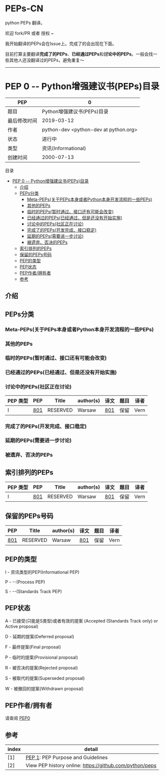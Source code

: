 # PEPs-CN

python PEPs 翻译。

欢迎 fork/PR 或者 授权 ~

我开始翻译的PEPs会在Issue上。完成了的会出现在下面。

目前打算主要翻译**完成了的PEPs**、**已经通过PEPs**和**讨论中的PEPs**。一般会找一些其他人还没翻译过的PEPs，避免重复～



---


#  PEP 0 -- Python增强建议书(PEPs)目录


PEP|    0
--- | ---
题目|   Python增强建议书(PEPs)目录
最后修改时间|   2019-03-12
作者| python-dev \<python-dev at python.org\>
状态    | 进行中
类型    | 资讯(Informational)
创建时间    | 2000-07-13
    
    
目录
  * [PEP 0 -- Python增强建议书(PEPs)目录](#pep-0----python%E5%A2%9E%E5%BC%BA%E5%BB%BA%E8%AE%AE%E4%B9%A6peps%E7%9B%AE%E5%BD%95)
    * [介绍](#%E4%BB%8B%E7%BB%8D)
    * [PEPs分类](#peps%E5%88%86%E7%B1%BB)
      * [Meta-PEPs(关于PEPs本身或者Python本身开发流程的一些PEPs)](#meta-peps%E5%85%B3%E4%BA%8Epeps%E6%9C%AC%E8%BA%AB%E6%88%96%E8%80%85python%E6%9C%AC%E8%BA%AB%E5%BC%80%E5%8F%91%E6%B5%81%E7%A8%8B%E7%9A%84%E4%B8%80%E4%BA%9Bpeps)
      * [其他的PEPs](#%E5%85%B6%E4%BB%96%E7%9A%84peps)
      * [临时的PEPs(暂时通过、接口还有可能会改变)](#%E4%B8%B4%E6%97%B6%E7%9A%84peps%E6%9A%82%E6%97%B6%E9%80%9A%E8%BF%87%E6%8E%A5%E5%8F%A3%E8%BF%98%E6%9C%89%E5%8F%AF%E8%83%BD%E4%BC%9A%E6%94%B9%E5%8F%98)
      * [已经通过的PEPs(已经通过、但是还没有开始实施)](#%E5%B7%B2%E7%BB%8F%E9%80%9A%E8%BF%87%E7%9A%84peps%E5%B7%B2%E7%BB%8F%E9%80%9A%E8%BF%87%E4%BD%86%E6%98%AF%E8%BF%98%E6%B2%A1%E6%9C%89%E5%BC%80%E5%A7%8B%E5%AE%9E%E6%96%BD)
      * [讨论中的PEPs(社区正在讨论)](#%E8%AE%A8%E8%AE%BA%E4%B8%AD%E7%9A%84peps%E7%A4%BE%E5%8C%BA%E6%AD%A3%E5%9C%A8%E8%AE%A8%E8%AE%BA)
      * [完成了的PEPs(开发完成、接口稳定)](#%E5%AE%8C%E6%88%90%E4%BA%86%E7%9A%84peps%E5%BC%80%E5%8F%91%E5%AE%8C%E6%88%90%E6%8E%A5%E5%8F%A3%E7%A8%B3%E5%AE%9A)
      * [延期的PEPs(需要进一步讨论)](#%E5%BB%B6%E6%9C%9F%E7%9A%84peps%E9%9C%80%E8%A6%81%E8%BF%9B%E4%B8%80%E6%AD%A5%E8%AE%A8%E8%AE%BA)
      * [被遗弃、否决的PEPs](#%E8%A2%AB%E9%81%97%E5%BC%83%E5%90%A6%E5%86%B3%E7%9A%84peps)
    * [索引排列的PEPs](#%E7%B4%A2%E5%BC%95%E6%8E%92%E5%88%97%E7%9A%84peps)
    * [保留的PEPs号码](#%E4%BF%9D%E7%95%99%E7%9A%84peps%E5%8F%B7%E7%A0%81)
    * [PEP的类型](#pep%E7%9A%84%E7%B1%BB%E5%9E%8B)
    * [PEP状态](#pep%E7%8A%B6%E6%80%81)
    * [PEP作者/拥有者](#pep%E4%BD%9C%E8%80%85%E6%8B%A5%E6%9C%89%E8%80%85)
    * [参考](#%E5%8F%82%E8%80%83)




## 介绍


## PEPs分类



### Meta-PEPs(关于PEPs本身或者Python本身开发流程的一些PEPs)

### 其他的PEPs

### 临时的PEPs(暂时通过、接口还有可能会改变)

### 已经通过的PEPs(已经通过、但是还没有开始实施)

### 讨论中的PEPs(社区正在讨论)

PEP 类型 | PEP |  Title | author(s) | 译文 | 题目 |译者
--- | --- | --- | --- | --- | --- | ---
I|[801](https://www.python.org/dev/peps/pep-0801) | RESERVED |Warsaw |[801](./PEPs/Reserved/PEP801--Reserved.md)| 保留  | Vern


### 完成了的PEPs(开发完成、接口稳定)

### 延期的PEPs(需要进一步讨论)

### 被遗弃、否决的PEPs


## 索引排列的PEPs

PEP 类型 | PEP |  Title | author(s) | 译文 | 题目 |译者
--- | --- | --- | --- | --- | --- | ---
I|[801](https://www.python.org/dev/peps/pep-0801) | RESERVED |Warsaw |[801](./PEPs/Reserved/PEP801--Reserved.md)| 保留  | Vern


## 保留的PEPs号码

PEP |  Title | author(s) | 译文 | 题目 |译者
--- | --- | --- | --- | --- | ---
[801](https://www.python.org/dev/peps/pep-0801) | RESERVED |Warsaw |[801](./PEPs/Reserved/PEP801--Reserved.md)| 保留  | Vern

## PEP的类型

I - 资讯类型的PEP(Informational PEP)

P - --(Process PEP)

S - --(Standards Track PEP)

## PEP状态

A - 已接受(只能是S类型)或者有效的提案 (Accepted (Standards Track only) or Active proposal)

D - 延期的提案(Deferred proposal)

F - 最终提案(Final proposal)

P - 临时的提案(Provisional proposal)

R - 被否决的提案(Rejected proposal)

S - 被取代的提案(Superseded proposal)

W - 被撤回的提案(Withdrawn proposal)


## PEP作者/拥有者

请查阅 [PEP0](https://www.python.org/dev/peps/#authors-owners)



## 参考

index | detail
--- | ---
[1] | 	[PEP 1](https://www.python.org/dev/peps/pep-0001): PEP Purpose and Guidelines
[2] | View PEP history online: https://github.com/python/peps

